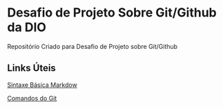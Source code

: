 # Desafio de Projeto Sobre Git/Github da DIO
Repositório Criado para Desafio de Projeto sobre Git/Github

## Links Úteis
[Sintaxe Básica Markdow](https://www.markdownguide.org/basic-syntax/)

[Comandos do Git](https://comandosgit.github.io/)
